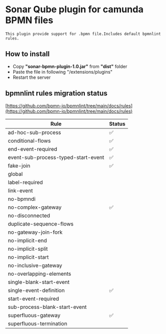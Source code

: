 # Sonar Qube plugin for camunda BPMN files

    This plugin provide support for .bpmn file.Includes default bpmnlint rules.


## How to install 
- Copy **"sonar-bpmn-plugin-1.0.jar"** from **"dist"** folder
- Paste the file in following "<sonar server path>/extensions/plugins"
- Restart the server



## bpmnlint rules migration status
[https://github.com/bpmn-io/bpmnlint/tree/main/docs/rules](https://github.com/bpmn-io/bpmnlint/tree/main/docs/rules)

| Rule                                | Status |
|-------------------------------------|--------|
| ad-hoc-sub-process                  | ✅      |
| conditional-flows                   | ✅      |
| end-event-required                  | ✅      |
| event-sub-process-typed-start-event | ✅      |
| fake-join                           | ✅      |
| global                              |        |
| label-required                      |        |
| link-event                          |        |
| no-bpmndi                           |        |
| no-complex-gateway                  | ✅      |
| no-disconnected                     |        |
| duplicate-sequence-flows            |        |
| no-gateway-join-fork                |        |
| no-implicit-end                     |        |
| no-implicit-split                   |        |
| no-implicit-start                   |        |
| no-inclusive-gateway                |        |
| no-overlapping-elements             |        |
| single-blank-start-event            |        |
| single-event-definition             | ✅      |
| start-event-required                |        |
| sub-process-blank-start-event       |        |
| superfluous-gateway                 | ✅      |
| superfluous-termination             |        |
